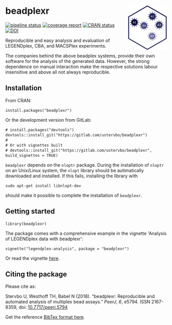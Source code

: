 # beadplexr <img src="man/figures/logo.png" width="120px" align="right" />

[![pipeline status](https://gitlab.com/ustervbo/beadplexr/badges/master/pipeline.svg)](https://gitlab.com/ustervbo/beadplexr/commits/master)
[![coverage report](https://gitlab.com/ustervbo/beadplexr/badges/master/coverage.svg)](https://gitlab.com/ustervbo/beadplexr/commits/master)
[![CRAN status](https://www.r-pkg.org/badges/version/beadplexr)](https://cran.r-project.org/package=beadplexr)
[![DOI](https://img.shields.io/badge/doi-10.7717%2Fpeerj.5794-blue.svg)](http://doi.org/10.7717/peerj.5794)


Reproducible and easy analysis and evaluation of LEGENDplex, CBA, and MACSPlex experiments.

The companies behind the above beadplex systems, provide their own software for the analysis of the generated data. However, the strong dependence on manual interaction make the respective solutions labour insensitive and above all not always reproducible.

## Installation

From CRAN:

```
install.packages("beadplexr")
```

Or the development version from GitLab:

``` 
# install.packages("devtools")
devtools::install_git("https://gitlab.com/ustervbo/beadplexr")
#
# Or with vignettes built
# devtools::install_git("https://gitlab.com/ustervbo/beadplexr", build_vignettes = TRUE)
```

`beadplexr` depends on the `nloptr` package. During the installation of `nloptr` on an Unix/Linux system, the `nlopt` library should be autimatically downloaded and installed. If this fails, installing the library with 


```
sudo apt-get install libnlopt-dev
```

should make it possible to complete the installation of `beadplexr`.


## Getting started

```
library(beadplexr)
```

The package comes with a comprehensive example in the vignette 'Analysis of LEGENDplex data with beadplexr':

```
vignette("legendplex-analysis", package = "beadplexr")
```

Or read the vignette [here](https://cran.r-project.org/web/packages/beadplexr/vignettes/legendplex-analysis.html).

## Citing the package

Please cite as:

Stervbo U, Westhoff TH, Babel N (2018). “beadplexr: Reproducible and automated analysis of multiplex bead assays.” _PeerJ_, *6*, e5794.
ISSN 2167-8359, doi: [10.7717/peerj.5794](http://doi.org/10.7717/peerj.5794)

Get the reference [BibTex format here](./inst/CITATION).
